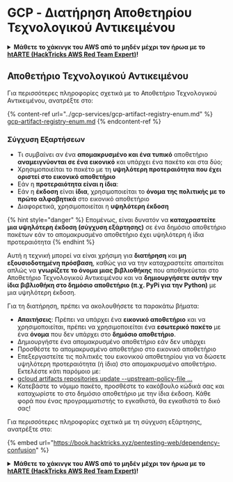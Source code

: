 # GCP - Διατήρηση Αποθετηρίου Τεχνολογικού Αντικειμένου

<details>

<summary><strong>Μάθετε το χάκινγκ του AWS από το μηδέν μέχρι τον ήρωα με το</strong> <a href="https://training.hacktricks.xyz/courses/arte"><strong>htARTE (HackTricks AWS Red Team Expert)</strong></a><strong>!</strong></summary>

Άλλοι τρόποι για να υποστηρίξετε το HackTricks:

* Εάν θέλετε να δείτε την **εταιρεία σας να διαφημίζεται στο HackTricks** ή να **κατεβάσετε το HackTricks σε μορφή PDF**, ελέγξτε τα [**ΠΛΑΝΑ ΣΥΝΔΡΟΜΗΣ**](https://github.com/sponsors/carlospolop)!
* Αποκτήστε το [**επίσημο PEASS & HackTricks swag**](https://peass.creator-spring.com)
* Ανακαλύψτε [**την Οικογένεια PEASS**](https://opensea.io/collection/the-peass-family), τη συλλογή μας από αποκλειστικά [**NFTs**](https://opensea.io/collection/the-peass-family)
* **Εγγραφείτε στη** 💬 [**ομάδα Discord**](https://discord.gg/hRep4RUj7f) ή στη [**ομάδα telegram**](https://t.me/peass) ή **ακολουθήστε** μας στο **Twitter** 🐦 [**@hacktricks_live**](https://twitter.com/hacktricks_live)**.**
* **Μοιραστείτε τα χάκινγκ κόλπα σας υποβάλλοντας PRs** στα αποθετήρια [**HackTricks**](https://github.com/carlospolop/hacktricks) και [**HackTricks Cloud**](https://github.com/carlospolop/hacktricks-cloud) github.

</details>

## Αποθετήριο Τεχνολογικού Αντικειμένου

Για περισσότερες πληροφορίες σχετικά με το Αποθετήριο Τεχνολογικού Αντικειμένου, ανατρέξτε στο:

{% content-ref url="../gcp-services/gcp-artifact-registry-enum.md" %}
[gcp-artifact-registry-enum.md](../gcp-services/gcp-artifact-registry-enum.md)
{% endcontent-ref %}

### Σύγχυση Εξαρτήσεων

* Τι συμβαίνει αν ένα **απομακρυσμένο και ένα τυπικό** αποθετήριο **αναμειγνύονται σε ένα εικονικό** και υπάρχει ένα πακέτο και στα δύο;
* Χρησιμοποιείται το πακέτο με τη **υψηλότερη προτεραιότητα που έχει οριστεί στο εικονικό αποθετήριο**
* Εάν η **προτεραιότητα είναι η ίδια**:
* Εάν η **έκδοση** είναι **ίδια**, χρησιμοποιείται το **όνομα της πολιτικής με το πρώτο αλφαβητικά** στο εικονικό αποθετήριο
* Διαφορετικά, χρησιμοποιείται η **υψηλότερη έκδοση**

{% hint style="danger" %}
Επομένως, είναι δυνατόν να **καταχραστείτε μια υψηλότερη έκδοση (σύγχυση εξάρτησης)** σε ένα δημόσιο αποθετήριο πακέτων εάν το απομακρυσμένο αποθετήριο έχει υψηλότερη ή ίδια προτεραιότητα
{% endhint %}

Αυτή η τεχνική μπορεί να είναι χρήσιμη για **διατήρηση** και **μη εξουσιοδοτημένη πρόσβαση**, καθώς για να την καταχραστείτε απαιτείται απλώς να **γνωρίζετε το όνομα μιας βιβλιοθήκης** που αποθηκεύεται στο Αποθετήριο Τεχνολογικού Αντικειμένου και να **δημιουργήσετε αυτήν την ίδια βιβλιοθήκη στο δημόσιο αποθετήριο (π.χ. PyPi για την Python)** με μια υψηλότερη έκδοση.

Για τη διατήρηση, πρέπει να ακολουθήσετε τα παρακάτω βήματα:

* **Απαιτήσεις**: Πρέπει να υπάρχει ένα **εικονικό αποθετήριο** και να χρησιμοποιείται, πρέπει να χρησιμοποιείται ένα **εσωτερικό πακέτο** με ένα **όνομα** που δεν υπάρχει στο **δημόσιο αποθετήριο**.
* Δημιουργήστε ένα απομακρυσμένο αποθετήριο εάν δεν υπάρχει
* Προσθέστε το απομακρυσμένο αποθετήριο στο εικονικό αποθετήριο
* Επεξεργαστείτε τις πολιτικές του εικονικού αποθετηρίου για να δώσετε υψηλότερη προτεραιότητα (ή ίδια) στο απομακρυσμένο αποθετήριο.\
Εκτελέστε κάτι παρόμοιο με:
* [gcloud artifacts repositories update --upstream-policy-file ...](https://cloud.google.com/sdk/gcloud/reference/artifacts/repositories/update#--upstream-policy-file)
* Κατεβάστε το νόμιμο πακέτο, προσθέστε το κακόβουλο κώδικά σας και καταχωρίστε το στο δημόσιο αποθετήριο με την ίδια έκδοση. Κάθε φορά που ένας προγραμματιστής το εγκαθιστά, θα εγκαθιστά το δικό σας!

Για περισσότερες πληροφορίες σχετικά με τη σύγχυση εξάρτησης, ανατρέξτε στο:

{% embed url="https://book.hacktricks.xyz/pentesting-web/dependency-confusion" %}

<details>

<summary><strong>Μάθετε το χάκινγκ του AWS από το μηδέν μέχρι τον ήρωα με το</strong> <a href="https://training.hacktricks.xyz/courses/arte"><strong>htARTE (HackTricks AWS Red Team Expert)</strong></a><strong>!</strong></summary>

Άλλοι τρόποι για να υποστηρίξετε το HackTricks:

* Εάν θέλετε να δείτε την **εταιρεία σας να διαφημίζεται στο HackTricks** ή να **κατεβάσετε το HackTricks σε μορφή PDF**, ελέγξτε τα [**ΠΛΑΝΑ ΣΥΝΔΡΟΜΗΣ**](https://github.com/s
